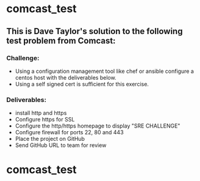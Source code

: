 # comcast_test

## This is Dave Taylor's solution to the following test problem from Comcast:

### Challenge:

* Using a configuration management tool like chef or ansible configure a centos host with the deliverables below.
* Using a self signed cert is sufficient for this exercise.

### Deliverables:

* install http and https
* Configure https for SSL
* Configure the http/https homepage to display "SRE CHALLENGE"
* Configure firewall for ports 22, 80 and 443
* Place the project on GitHub
* Send GitHub URL to team for review

# comcast_test
